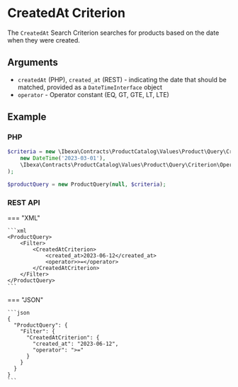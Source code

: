 # CreatedAt Criterion

The `CreatedAt` Search Criterion searches for products based on the date when they were created.

## Arguments

- `createdAt` (PHP), `created_at` (REST) - indicating the date that should be matched, provided as a `DateTimeInterface` object
- `operator` - Operator constant (EQ, GT, GTE, LT, LTE)

## Example

### PHP

``` php
$criteria = new \Ibexa\Contracts\ProductCatalog\Values\Product\Query\Criterion\CreatedAt(
    new DateTime('2023-03-01'),
    \Ibexa\Contracts\ProductCatalog\Values\Product\Query\Criterion\Operator::GTE,
);

$productQuery = new ProductQuery(null, $criteria);
```

### REST API

=== "XML"

    ```xml
    <ProductQuery>
        <Filter>
            <CreatedAtCriterion>
                <created_at>2023-06-12</created_at>
                <operator>>=</operator>
            </CreatedAtCriterion>
        </Filter>
    </ProductQuery>
    ```

=== "JSON"

    ```json
    {
      "ProductQuery": {
        "Filter": {
          "CreatedAtCriterion": {
            "created_at": "2023-06-12",
            "operator": ">="
          }
        }
      }
    }
    ```